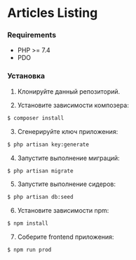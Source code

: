 # Articles Listing

### Requirements
 - PHP >= 7.4 
 - PDO

### Установка

1. Клонируйте данный репозиторий.

2. Установите зависимости композера:
```sh
$ composer install
```
3. Сгенерируйте ключ приложения:
```sh
$ php artisan key:generate
```
 
4. Запустите выполнение миграций: 
```sh
$ php artisan migrate
```

5. Запустите выполнение сидеров:
```sh
$ php artisan db:seed
```

6. Установите зависимости npm:
```sh
$ npm install
```

7. Соберите frontend приложения: 
```sh
$ npm run prod
```
